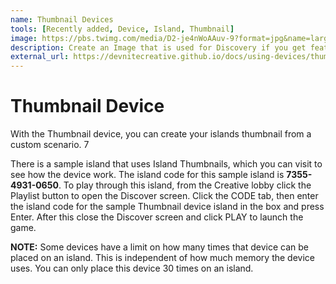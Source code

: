 ```yaml
---
name: Thumbnail Devices
tools: [Recently added, Device, Island, Thumbnail]
image: https://pbs.twimg.com/media/D2-je4nWoAAuv-9?format=jpg&name=large
description: Create an Image that is used for Discovery if you get featured.
external_url: https://devnitecreative.github.io/docs/using-devices/thumbnail-devices/
---
```


# Thumbnail Device

With the Thumbnail device, you can create your islands thumbnail from a custom scenario. 7

There is a sample island that uses Island Thumbnails, which you can visit to see how the device work. The island code for this sample island is **7355-4931-0650**. To play through this island, from the Creative lobby click the Playlist button to open the Discover screen. Click the CODE tab, then enter the island code for the sample Thumbnail device island in the box and press Enter. After this close the Discover screen and click PLAY to launch the game.

**NOTE:** Some devices have a limit on how many times that device can be placed on an island. This is independent of how much memory the device uses. You can only place this device 30 times on an island.